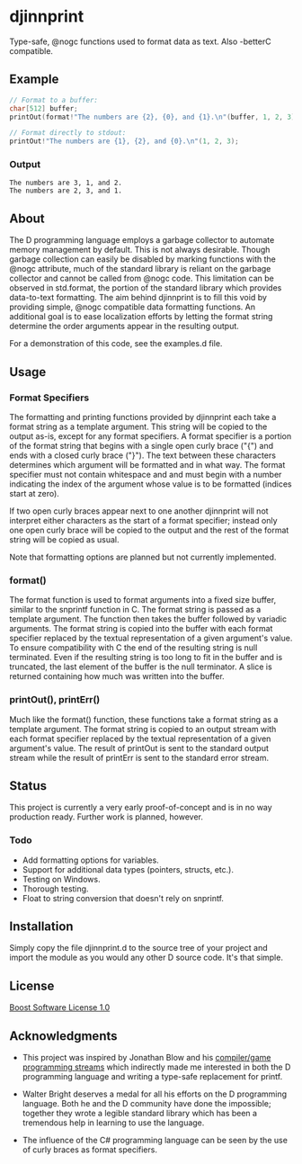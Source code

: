 # djinnprint

Type-safe, @nogc functions used to format data as text. Also -betterC compatible.

## Example

```D    
// Format to a buffer:
char[512] buffer;
printOut(format!"The numbers are {2}, {0}, and {1}.\n"(buffer, 1, 2, 3));

// Format directly to stdout:
printOut!"The numbers are {1}, {2}, and {0}.\n"(1, 2, 3);
```

### Output

```
The numbers are 3, 1, and 2.
The numbers are 2, 3, and 1.
```

## About

The D programming language employs a garbage collector to automate memory management by default. This is not always desirable. Though garbage collection can easily be disabled by marking functions with the @nogc attribute, much of the standard library is reliant on the garbage collector and cannot be called from @nogc code. This limitation can be observed in std.format, the portion of the standard library which provides data-to-text formatting. The aim behind djinnprint is to fill this void by providing simple, @nogc compatible data formatting functions. An additional goal is to ease localization efforts by letting the format string determine the order arguments appear in the resulting output.

For a demonstration of this code, see the examples.d file.

## Usage

### Format Specifiers

The formatting and printing functions provided by djinnprint each take a format string as a template argument. This string will be copied to the output as-is, except for any format specifiers. A format specifier is a portion of the format string that begins with a single open curly brace ("{") and ends with a closed curly brace ("}"). The text between these characters determines which argument will be formatted and in what way. The format specifier must not contain whitespace and and must begin with a number indicating the index of the argument whose value is to be formatted (indices start at zero). 

If two open curly braces appear next to one another djinnprint will not interpret either characters as the start of a format specifier; instead only one open curly brace will be copied to the output and the rest of the format string will be copied as usual.

Note that formatting options are planned but not currently implemented.

### format()

The format function is used to format arguments into a fixed size buffer, similar to the snprintf function in C. The format string is passed as a template argument. The function then takes the buffer followed by variadic arguments. The format string is copied into the buffer with each format specifier replaced by the textual representation of a given argument's value. To ensure compatibility with C the end of the resulting string is null terminated. Even if the resulting string is too long to fit in the buffer and is truncated, the last element of the buffer is the null terminator. A slice is returned containing how much was written into the buffer.

### printOut(), printErr()

Much like the format() function, these functions take a format string as a template argument. The format string is copied to an output stream with each format specifier replaced by the textual representation of a given argument's value. The result of printOut is sent to the standard output stream while the result of printErr is sent to the standard error stream.

## Status

This project is currently a very early proof-of-concept and is in no way production ready. Further work is planned, however.

### Todo

* Add formatting options for variables.
* Support for additional data types (pointers, structs, etc.).
* Testing on Windows.
* Thorough testing.
* Float to string conversion that doesn't rely on snprintf.

## Installation

Simply copy the file djinnprint.d to the source tree of your project and import the module as you would any other D source code. It's that simple.

## License

[Boost Software License 1.0](https://www.boost.org/LICENSE_1_0.txt)

## Acknowledgments

* This project was inspired by Jonathan Blow and his [compiler/game programming streams](https://www.youtube.com/user/jblow888/videos) which indirectly made me interested in both the D programming language and writing a type-safe replacement for printf.

* Walter Bright deserves a medal for all his efforts on the D programming language. Both he and the D community have done the impossible; together they wrote a legible standard library which has been a tremendous help in learning to use the language.

* The influence of the C# programming language can be seen by the use of curly braces as format specifiers.